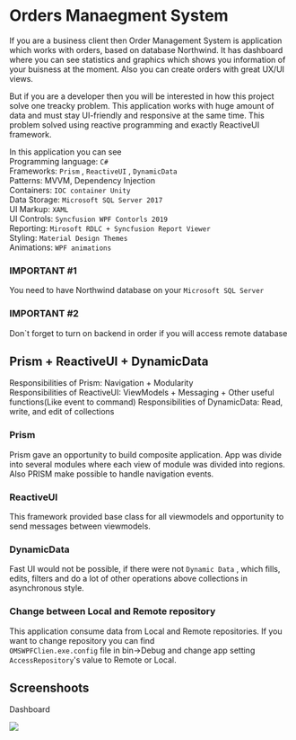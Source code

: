 # Orders Manaegment System

If you are a business client then Order Management System is application which works with orders, based on database Northwind. It has dashboard where you can see statistics and graphics which shows you information of your buisness at the moment. Also you can create orders with great UX/UI views.

But if you are a developer then you will be interested in how this project solve one treacky problem. This application works with huge amount of data and must stay UI-friendly and responsive at the same time. This problem solved using reactive programming and exactly ReactiveUI framework.

In this application you can see  
Programming language: `C#`  
Frameworks: `Prism` , `ReactiveUI` , `DynamicData`  
Patterns: MVVM, Dependency Injection  
Containers: `IOC container Unity`  
Data Storage: `Microsoft SQL Server 2017 `  
UI Markup: `XAML`  
UI Controls: `Syncfusion WPF Contorls 2019`  
Reporting: `Mirosoft RDLC + Syncfusion Report Viewer`  
Styling: `Material Design Themes`  
Animations: `WPF animations` 

### IMPORTANT #1
You need to have Northwind database on your `Microsoft SQL Server`    

### IMPORTANT #2
Don`t forget to turn on backend in order if you will access remote database 
  
## Prism + ReactiveUI + DynamicData
Responsibilities of Prism: Navigation + Modularity  
Responsibilities of ReactiveUI: ViewModels + Messaging + Other useful functions(Like event to command)
Responsibilities of DynamicData: Read, write, and edit of collections

### Prism
Prism gave an opportunity to build composite application. App was divide into several modules
where each view of module was divided into regions. Also PRISM make possible to 
handle navigation events.

### ReactiveUI
This framework provided base class for all viewmodels and opportunity to send messages between viewmodels.

### DynamicData 
Fast UI would not be possible, if there were not `Dynamic Data` , which fills, edits, filters and do a lot of other operations
above collections in asynchronous style.

### Change between Local and Remote repository
This application consume data from Local and Remote repositories. If you want to change repository you can find   
`OMSWPFClien.exe.config` file in bin->Debug and change app setting `AccessRepository`'s value to Remote or Local.


## Screenshoots

Dashboard 

![](https://github.com/Allaev1/Orders-Management-System/blob/master/OMS.WPFClient/Screenshoots/Dashboard.jpg?raw=true)
